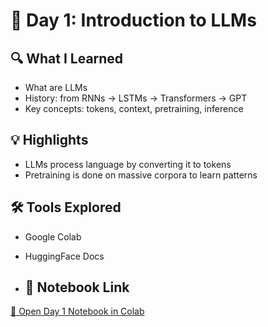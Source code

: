 # 📘 Day 1: Introduction to LLMs

## 🔍 What I Learned
- What are LLMs
- History: from RNNs → LSTMs → Transformers → GPT
- Key concepts: tokens, context, pretraining, inference

## 💡 Highlights
- LLMs process language by converting it to tokens
- Pretraining is done on massive corpora to learn patterns

## 🛠️ Tools Explored
- Google Colab
- HuggingFace Docs

- ## 🔗 Notebook Link
[🔗 Open Day 1 Notebook in Colab](https://colab.research.google.com/drive/1RShcj7NLH_uJMsx0GRqdrLHPWdVv70r9)
